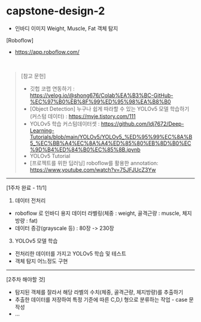 # capstone-design-2
- 인바디 이미지 Weight, Muscle, Fat 객체 탐지

[Roboflow]
- https://app.roboflow.com/

<br>

>[참고 문헌] 
>- 깃헙 코랩 연동하기 : https://velog.io/@shong676/Colab%EA%B3%BC-GitHub-%EC%97%B0%EB%8F%99%ED%95%98%EA%B8%B0
>- [Object Detection] 누구나 쉽게 따라할 수 있는 YOLOv5 모델 학습하기 (커스텀 데이터) : https://mvje.tistory.com/111
>- YOLOv5 학습 커스텀데이터셋 : https://github.com/ldj7672/Deep-Learning-Tutorials/blob/main/YOLOv5/YOLOv5_%ED%95%99%EC%8A%B5_%EC%BB%A4%EC%8A%A4%ED%85%80%EB%8D%B0%EC%9D%B4%ED%84%B0%EC%85%8B.ipynb
>- YOLOv5 Tutorial
>- [프로젝트를 위한 딥러닝] roboflow를 활용한 annotation: https://www.youtube.com/watch?v=75JFJUcZ3Yw
>

---

[1주차 완료 - 11/1]
1. 데이터 전처리
- roboflow 로 인바디 용지 데이터 라벨링(체중 : weight, 골격근량 : muscle, 체지방량 : fat)
- 데이터 증강(grayscale 등) : 80장 -> 230장
  
3. YOLOv5 모델 학습
- 전처리한 데이터를 가지고 YOLOv5 학습 및 테스트
- 객체 탐지 어느정도 구현

---

[2주차 해야할 것]
- 탐지된 객체를 잘라서 해당 라벨의 수치(체중, 골격근량, 체지방량)를 추출하기
- 추출한 데이터를 저장하여 특정 기준에 따른 C,D,I 형으로 분류하는 작업 - case 문 작성
- ...
  
